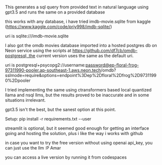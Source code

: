 This generates a sql query from provided text in natural language using
gpt3.5 and runs the same on a provided database

this works with any database, i have tried
imdb-movie.sqlite from kaggle (https://www.kaggle.com/code/priy998/imdb-sqlite/)


uri is
sqlite:///imdb-movie.sqlite

I also got the omdb movies database imported into a hosted postgres db
on Neon service using the scripts at https://github.com/df7cb/omdb-postgresql,,the current version uses the same as 
the default uri.

uri is
postgresql+psycopg2://username:password@ep-floral-frog-97311990-pooler.ap-southeast-1.aws.neon.tech/omdb?sslmode=require&options=endpoint%3Dep%2Dfloral%2Dfrog%2D97311990%2Dpooler


I tried implementing the same using ctransformers based local quantized llama and nsql llms, but the results proved to be inaccurate and in some situations irrelevant.

gpt3.5 isn't the best, but the sanest option at this point.

Setup:
pip install -r requirements.txt --user

streamlit is optional, but it seemed good enough for getting an interface going and hosting the solution, plus i like the way i works with github 

in case you want to try the free version without using openai api_key,
you can just use the llm 
:P Amar

you can access a live version by running it from
codespaces